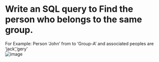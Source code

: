 # Write an SQL query to Find the person who belongs to the same group.

For Example: Person ‘John’ from to ‘Group-A’ and associated peoples are
 ‘jack’,’gery’  
![image](https://github.com/Sreecharan9/SQL_Practice-Problems-and-Solutions/assets/118627524/863694a6-f76c-4471-99d4-821bd3b1cfac)
